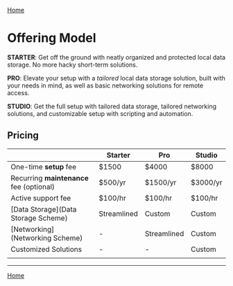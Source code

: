 [Home](index)
# Offering Model

**STARTER**: Get off the ground with neatly organized and protected local data storage. No more hacky short-term solutions.

**PRO**: Elevate your setup with a *tailored* local data storage solution, built with your needs in mind, as well as basic networking solutions for remote access.

**STUDIO**: Get the full setup with tailored data storage, tailored networking solutions, and customizable setup with scripting and automation.

## Pricing

|                                          | Starter     | Pro         | Studio   |
| ---------------------------------------- | ----------- | ----------- | -------- |
| One-time **setup** fee                   | $1500       | $4000       | $8000    |
| Recurring **maintenance** fee (optional) | $500/yr     | $1500/yr    | $3000/yr |
| Active support fee                       | $100/hr     | $100/hr     | $100/hr  |
| [Data Storage](Data Storage Scheme)      | Streamlined | Custom      | Custom   |
| [Networking](Networking Scheme)          | -           | Streamlined | Custom   |
| Customized Solutions                     | -           | -           | Custom   |
|                                          |             |             |          |

---

[Home](index)